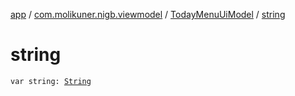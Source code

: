 [app](../../index.md) / [com.molikuner.nigb.viewmodel](../index.md) / [TodayMenuUiModel](index.md) / [string](./string.md)

# string

`var string: `[`String`](https://kotlinlang.org/api/latest/jvm/stdlib/kotlin/-string/index.html)